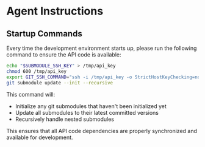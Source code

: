 # Agent Instructions

## Startup Commands

Every time the development environment starts up, please run the following command to ensure the API code is available:

```bash
echo "$SUBMODULE_SSH_KEY" > /tmp/api_key
chmod 600 /tmp/api_key
export GIT_SSH_COMMAND="ssh -i /tmp/api_key -o StrictHostKeyChecking=no"
git submodule update --init --recursive
```

This command will:
- Initialize any git submodules that haven't been initialized yet
- Update all submodules to their latest committed versions
- Recursively handle nested submodules

This ensures that all API code dependencies are properly synchronized and available for development.
